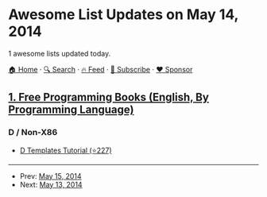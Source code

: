 # Awesome List Updates on May 14, 2014

1 awesome lists updated today.

[🏠 Home](/README.md) · [🔍 Search](https://www.trackawesomelist.com/search/) · [🔥 Feed](https://www.trackawesomelist.com/rss.xml) · [📮 Subscribe](https://trackawesomelist.us17.list-manage.com/subscribe?u=d2f0117aa829c83a63ec63c2f&id=36a103854c) · [❤️  Sponsor](https://github.com/sponsors/theowenyoung)



## [1. Free Programming Books (English, By Programming Language)](/content/EbookFoundation/free-programming-books/README.md)

### D / Non-X86

*   [D Templates Tutorial (⭐227)](https://github.com/PhilippeSigaud/D-templates-tutorial)

---

- Prev: [May 15, 2014](/content/2014/05/15/README.md)
- Next: [May 13, 2014](/content/2014/05/13/README.md)